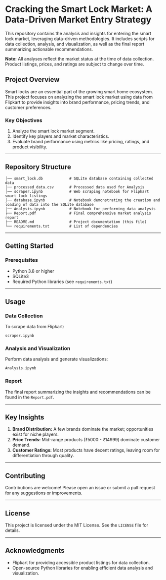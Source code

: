 # Cracking the Smart Lock Market: A Data-Driven Market Entry Strategy

This repository contains the analysis and insights for entering the smart lock market, leveraging data-driven methodologies. It includes scripts for data collection, analysis, and visualization, as well as the final report summarizing actionable recommendations.

**Note:** All analyses reflect the market status at the time of data collection. Product listings, prices, and ratings are subject to change over time.

## **Project Overview**
Smart locks are an essential part of the growing smart home ecosystem. This project focuses on analyzing the smart lock market using data from Flipkart to provide insights into brand performance, pricing trends, and customer preferences.

### **Key Objectives**
1. Analyze the smart lock market segment.
2. Identify key players and market characteristics.
3. Evaluate brand performance using metrics like pricing, ratings, and product visibility.

---

## **Repository Structure**
```
│── smart_lock.db            # SQLite database containing collected data
│── processed_data.csv       # Processed data used for Analysis
│── scraper.ipynb            # Web scraping notebook for Flipkart smart lock listings
│── database.ipynb           # Notebook demonstrating the creation and loading of data into the SQLite database
│── Analysis.ipynb           # Notebook for performing data analysis
├── Report.pdf               # Final comprehensive market analysis report
├── README.md                # Project documentation (this file)
└── requirements.txt         # List of dependencies
```

---

## **Getting Started**

### **Prerequisites**
- Python 3.8 or higher
- SQLite3
- Required Python libraries (see `requirements.txt`)

---

## **Usage**

### **Data Collection**
To scrape data from Flipkart:
```bash
scraper.ipynb
```

### **Analysis and Visualization**
Perform data analysis and generate visualizations:
```bash
Analysis.ipynb
```

### **Report**
The final report summarizing the insights and recommendations can be found in the `Report.pdf`.

---

## **Key Insights**
1. **Brand Distribution:** A few brands dominate the market; opportunities exist for niche players.
2. **Price Trends:** Mid-range products (₹5000 - ₹14999) dominate customer demand.
3. **Customer Ratings:** Most products have decent ratings, leaving room for differentiation through quality.

---

## **Contributing**
Contributions are welcome! Please open an issue or submit a pull request for any suggestions or improvements.

---

## **License**
This project is licensed under the MIT License. See the `LICENSE` file for details.

---

## **Acknowledgments**
- Flipkart for providing accessible product listings for data collection.
- Open-source Python libraries for enabling efficient data analysis and visualization.
